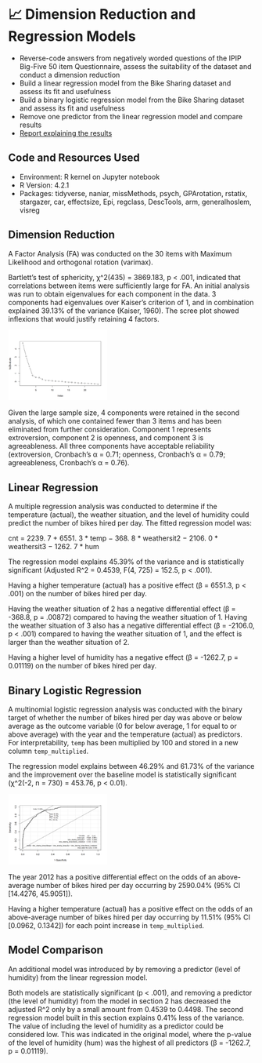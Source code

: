 # :chart_with_upwards_trend: Dimension Reduction and Regression Models

* Reverse-code answers from negatively worded questions of the IPIP Big-Five 50 item Questionnaire, assess the suitability of the dataset and conduct a dimension reduction
* Build a linear regression model from the Bike Sharing dataset and assess its fit and usefulness
* Build a binary logistic regression model from the Bike Sharing dataset  and assess its fit and usefulness
* Remove one predictor from the linear regression model and compare results
* [Report explaining the results](https://github.com/ayanoyamamoto0/assignments_2022-2023/blob/main/probability_and_statistical_inference_2/probability_and_statistical_inference_2.pdf)

## Code and Resources Used
* Environment: R kernel on Jupyter notebook
* R Version: 4.2.1
* Packages: tidyverse, naniar, missMethods, psych, GPArotation, rstatix, stargazer, car, effectsize, Epi, regclass, DescTools, arm, generalhoslem, visreg

## Dimension Reduction
A Factor Analysis (FA) was conducted on the 30 items with Maximum Likelihood and orthogonal rotation (varimax).

Bartlett’s test of sphericity, χ^2(435) = 3869.183, p < .001, indicated that correlations between items were sufficiently large for FA. An initial analysis was run to obtain eigenvalues for each component in the data. 3 components had eigenvalues over Kaiser’s criterion of 1, and in combination explained 39.13% of the variance (Kaiser, 1960). The scree plot showed inflexions that would justify retaining 4 factors.

<img src="https://github.com/ayanoyamamoto0/assignments_2022-2023/blob/main/probability_and_statistical_inference_2/scree_plot.png" width=40% height=40%>

Given the large sample size, 4 components were retained in the second analysis, of which one contained fewer than 3 items and has been eliminated from further consideration. Component 1 represents extroversion, component 2 is openness, and component 3 is agreeableness. All three components have acceptable reliability (extroversion, Cronbach’s α = 0.71; openness, Cronbach’s α = 0.79; agreeableness, Cronbach’s α = 0.76).

## Linear Regression
A multiple regression analysis was conducted to determine if the temperature (actual), the weather situation, and the level of humidity could predict the number of bikes hired per day. The fitted regression model was:

cnt = 2239. 7 + 6551. 3 * temp − 368. 8 * weathersit2 − 2106. 0 * weathersit3 − 1262. 7 * hum

The regression model explains 45.39% of the variance and is statistically significant (Adjusted R^2 = 0.4539, F(4, 725) = 152.5, p < .001).

Having a higher temperature (actual) has a positive effect (β = 6551.3, p < .001) on the number of bikes hired per day.

Having the weather situation of 2 has a negative differential effect (β = -368.8, p = .00872) compared to having the weather situation of 1. Having the weather situation of 3 also has a negative differential effect (β = -2106.0, p < .001) compared to having the weather situation of 1, and the effect is larger than the weather situation of 2.

Having a higher level of humidity has a negative effect (β = -1262.7, p = 0.01119) on the number of bikes hired per day.

## Binary Logistic Regression
A multinomial logistic regression analysis was conducted with the binary target of whether the number of bikes hired per day was above or below average as the outcome variable (0 for below average, 1 for equal to or above average) with the year and the temperature (actual) as predictors. For interpretability, `temp` has been multiplied by 100 and stored in a new column `temp_multiplied`.

The regression model explains between 46.29% and 61.73% of the variance and the improvement over the baseline model is statistically significant (χ^2(-2, n = 730) = 453.76, p < 0.01).

<img src="https://github.com/ayanoyamamoto0/assignments_2022-2023/blob/main/probability_and_statistical_inference_2/roc_plot.png" width=40% height=40%>

The year 2012 has a positive differential effect on the odds of an above-average number of bikes hired per day occurring by 2590.04% (95% CI [14.4276, 45.9051]).

Having a higher temperature (actual) has a positive effect on the odds of an above-average number of bikes hired per day occurring by 11.51% (95% CI [0.0962, 0.1342]) for each point increase in `temp_multiplied`.

## Model Comparison
An additional model was introduced by by removing a predictor (level of humidity) from the linear regression model.

Both models are statistically significant (p < .001), and removing a predictor (the level of humidity) from the model in section 2 has decreased the adjusted R^2 only by a small amount from 0.4539 to 0.4498. The second regression model built in this section explains 0.41% less of the variance. The value of including the level of humidity as a predictor could be considered low. This was indicated in the original model, where the p-value of the level of humidity (hum) was the highest of all predictors (β = -1262.7, p = 0.01119).



